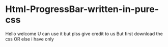 # Html-ProgressBar-written-in-pure-css
Hello welcome U can use it but plss give credit to us But first download the css OR else i have only 
